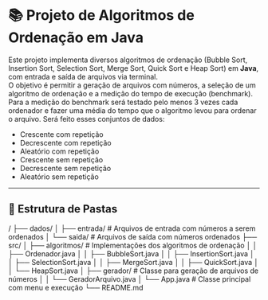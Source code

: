 # 📚 Projeto de Algoritmos de Ordenação em Java

Este projeto implementa diversos algoritmos de ordenação (Bubble Sort, Insertion Sort, Selection Sort, Merge Sort, Quick Sort e Heap Sort) em **Java**, com entrada e saída de arquivos via terminal.  
O objetivo é permitir a geração de arquivos com números, a seleção de um algoritmo de ordenação e a medição do tempo de execução (benchmark).
Para a medição do benchmark será testado pelo menos 3 vezes cada ordenador e fazer uma média do tempo que o algoritmo levou para ordenar o arquivo.
Será feito esses conjuntos de dados:
- Crescente com repetição
- Decrescente com repetição
- Aleatório com repetição
- Crescente sem repetição
- Decrescente sem repetição
- Aleatório sem repetição
---

## 📂 Estrutura de Pastas

/
├── dados/
│   ├── entrada/     # Arquivos de entrada com números a serem ordenados
│   └── saida/       # Arquivos de saída com números ordenados
├── src/
│   ├── algoritmos/  # Implementações dos algoritmos de ordenação
│   │   ├── Ordenador.java
│   │   ├── BubbleSort.java
│   │   ├── InsertionSort.java
│   │   ├── SelectionSort.java
│   │   ├── MergeSort.java
│   │   ├── QuickSort.java
│   │   └── HeapSort.java
│   ├── gerador/     # Classe para geração de arquivos de números
│   │   └── GeradorArquivo.java
│   └── App.java     # Classe principal com menu e execução
└── README.md

